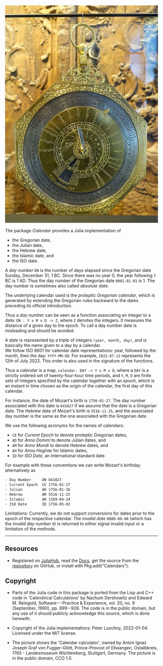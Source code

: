![CalendarCalculator](CalendarCalculator.jpg)

The package _Calendar_ provides a Julia implementation of 

- the Gregorian date, 
- the Julian date, 
- the Hebrew date, 
- the Islamic date, and 
- the ISO date.

A _day number_ `DN` is the number of days elapsed since the 
Gregorian date Sunday, December 31, 1 BC. Since there was no 
year 0, the year following 1 BC is 1 AD. Thus the day number 
of the Gregorian date `0001-01-01` is 1. The day number is 
sometimes also called _absolute date_.

The underlying calendar used is the _proleptic Gregorian calendar_, 
which is generated by extending the Gregorian rules backward 
to the dates preceding its official introduction.

Thus a _day number_ can be seen as a function associating an
integer to a date: `DN : Y x M x D -> Z`, where `Z` denotes 
the integers. It measures the distance of a given day to the 
epoch. To call a day number date is misleading and should be 
avoided. 

A _date_ is represented by a triple of integers `(year, month, day)`,
and is basically the name given to a day by a calendar.  
We follow ISO 8601 for calendar date representations: year,
followed by the month, then the day: `YYYY-MM-DD`. For example,
`2022-07-12` represents the 12th of July 2022. This order is 
also used in the signature of the functions.

Thus a _calendar_ is a map, `calendar: DAY -> Y x M x D`, 
where a `DAY` is a strictly ordered set of twenty-four-hour 
time periods, and `Y`, `M`, `D` are finite sets of integers 
specified by the calendar together with an _epoch_, which is
 an instant in time chosen as the origin of the calendar, 
the first day of this calendar. 

For instance, the date of Mozart's birth is `1756-01-27`. The
day number associated with this date is `641027` if we assume 
that the date is a Gregorian date. The Hebrew date of Mozart's 
birth is `5516-11-25`, and the associated day number is the 
same as the one associated with the Gregorian date.

We use the following acronyms for the names of calendars: 

- `CE` for _Current Epoch_ to denote proleptic Gregorian dates, 
- `AD` for _Anno Domini_ to denote Julian dates, and 
- `AM` for _Anno Mundi_ to denote Hebrew dates, and 
- `AH` for _Anno Hegirae_ for Islamic dates, 
- `ID` for _ISO Date_, an international standard date. 
 
For example with these conventions we can write Mozart's birthday 
alternatively as

    - Day Number     DN 641027
    - Current Epoch  CE 1756-01-27
    - Julian         AD 1756-01-16
    - Hebrew         AM 5516-11-25
    - Islamic        AH 1169-04-24
    - ISO Date       ID 1756-05-02

Limitations: Currently, we do not support conversions for dates 
prior to the epoch of the respective calendar. The _invalid date_
`0000-00-00` (which has the _invalid day number_ `0`) is returned to
either signal invalid input or a limitation of the methods.

---

## Resources
- Registered on [JuliaHub](https://juliahub.com/ui/Packages/Calendars/yDHMq/0.1.2), read the [Docs](https://docs.juliahub.com/Calendars/yDHMq/0.1.2/Calendars/), get the source from the [repository](https://github.com/PeterLuschny/Calendars.jl) on GitHub, or install with Pkg.add("Calendars").

## Copyright

- Parts of the Julia code in this package is ported from the Lisp and C++ code in 'Calendrical Calculations' by Nachum Dershowitz and Edward M. Reingold, Software---Practice & Experience, vol. 20, no. 9 (September, 1990), pp. 899--928. The code is in the public domain, but any use of it should publicly acknowledge this source, which is done herewith.

- Copyright of the Julia implementations: Peter Luschny, 2022-01-04. Licensed under the MIT license.

- The picture shows the 'Calendar calculator', owned by Anton Ignaz Joseph Graf von Fugger-Glött, Prince-Provost of Ellwangen, Ostalbkreis, 1765 - Landesmuseum Württemberg, Stuttgart, Germany. The picture is in the public domain, CCO 1.0. 
